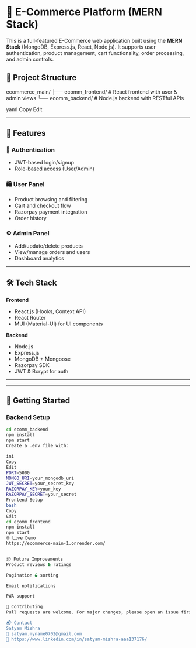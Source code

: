# 🛒 E-Commerce Platform (MERN Stack)

This is a full-featured E-Commerce web application built using the **MERN Stack** (MongoDB, Express.js, React, Node.js). It supports user authentication, product management, cart functionality, order processing, and admin controls.

## 📁 Project Structure

ecommerce_main/
├── ecomm_frontend/ # React frontend with user & admin views
└── ecomm_backend/ # Node.js backend with RESTful APIs

yaml
Copy
Edit

---

## 🚀 Features

### 👥 Authentication
- JWT-based login/signup
- Role-based access (User/Admin)

### 🛍️ User Panel
- Product browsing and filtering
- Cart and checkout flow
- Razorpay payment integration
- Order history

### ⚙️ Admin Panel
- Add/update/delete products
- View/manage orders and users
- Dashboard analytics

---

## 🛠️ Tech Stack

**Frontend**
- React.js (Hooks, Context API)
- React Router
- MUI (Material-UI) for UI components

**Backend**
- Node.js
- Express.js
- MongoDB + Mongoose
- Razorpay SDK
- JWT & Bcrypt for auth

---

---

## 🔧 Getting Started

### Backend Setup

```bash
cd ecomm_backend
npm install
npm start
Create a .env file with:

ini
Copy
Edit
PORT=5000
MONGO_URI=your_mongodb_uri
JWT_SECRET=your_secret_key
RAZORPAY_KEY=your_key
RAZORPAY_SECRET=your_secret
Frontend Setup
bash
Copy
Edit
cd ecomm_frontend
npm install
npm start
🌐 Live Demo
https://ecommerce-main-1.onrender.com/


📦 Future Improvements
Product reviews & ratings

Pagination & sorting

Email notifications

PWA support

🤝 Contributing
Pull requests are welcome. For major changes, please open an issue first to discuss what you'd like to change.

📬 Contact
Satyam Mishra
📧 satyam.myname0702@gmail.com
🔗 https://www.linkedin.com/in/satyam-mishra-aaa137176/

